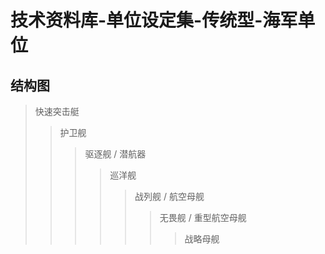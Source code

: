 # 技术资料库-单位设定集-传统型-海军单位

## 结构图

> 快速突击艇
> >护卫舰
> >> 驱逐舰 / 潜航器
> >> > 巡洋舰
> >> > > 战列舰 / 航空母舰
> >> > > > 无畏舰 / 重型航空母舰
> >> > > >
> >> > > > > 战略母舰